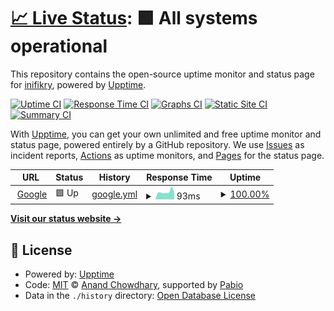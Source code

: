 # [📈 Live Status](https://inifikry.github.io/upptime-inifikry): <!--live status--> **🟩 All systems operational**

This repository contains the open-source uptime monitor and status page for [inifikry](https://inifikry.github.io/upptime-inifikry), powered by [Upptime](https://github.com/upptime/upptime).

[![Uptime CI](https://github.com/inifikry/upptime-inifikry/workflows/Uptime%20CI/badge.svg)](https://github.com/inifikry/upptime-inifikry/actions?query=workflow%3A%22Uptime+CI%22)
[![Response Time CI](https://github.com/inifikry/upptime-inifikry/workflows/Response%20Time%20CI/badge.svg)](https://github.com/inifikry/upptime-inifikry/actions?query=workflow%3A%22Response+Time+CI%22)
[![Graphs CI](https://github.com/inifikry/upptime-inifikry/workflows/Graphs%20CI/badge.svg)](https://github.com/inifikry/upptime-inifikry/actions?query=workflow%3A%22Graphs+CI%22)
[![Static Site CI](https://github.com/inifikry/upptime-inifikry/workflows/Static%20Site%20CI/badge.svg)](https://github.com/inifikry/upptime-inifikry/actions?query=workflow%3A%22Static+Site+CI%22)
[![Summary CI](https://github.com/inifikry/upptime-inifikry/workflows/Summary%20CI/badge.svg)](https://github.com/inifikry/upptime-inifikry/actions?query=workflow%3A%22Summary+CI%22)

With [Upptime](https://upptime.js.org), you can get your own unlimited and free uptime monitor and status page, powered entirely by a GitHub repository. We use [Issues](https://github.com/inifikry/upptime-inifikry/issues) as incident reports, [Actions](https://github.com/inifikry/upptime-inifikry/actions) as uptime monitors, and [Pages](https://inifikry.github.io/upptime-inifikry) for the status page.

<!--start: status pages-->
<!-- This summary is generated by Upptime (https://github.com/upptime/upptime) -->
<!-- Do not edit this manually, your changes will be overwritten -->
<!-- prettier-ignore -->
| URL | Status | History | Response Time | Uptime |
| --- | ------ | ------- | ------------- | ------ |
| <img alt="" src="https://icons.duckduckgo.com/ip3/www.google.com.ico" height="13"> [Google](https://www.google.com) | 🟩 Up | [google.yml](https://github.com/inifikry/upptime-inifikry/commits/HEAD/history/google.yml) | <details><summary><img alt="Response time graph" src="./graphs/google/response-time-week.png" height="20"> 93ms</summary><br><a href="https://inifikry.github.io/upptime-inifikry/history/google"><img alt="Response time 112" src="https://img.shields.io/endpoint?url=https%3A%2F%2Fraw.githubusercontent.com%2Finifikry%2Fupptime-inifikry%2FHEAD%2Fapi%2Fgoogle%2Fresponse-time.json"></a><br><a href="https://inifikry.github.io/upptime-inifikry/history/google"><img alt="24-hour response time 84" src="https://img.shields.io/endpoint?url=https%3A%2F%2Fraw.githubusercontent.com%2Finifikry%2Fupptime-inifikry%2FHEAD%2Fapi%2Fgoogle%2Fresponse-time-day.json"></a><br><a href="https://inifikry.github.io/upptime-inifikry/history/google"><img alt="7-day response time 93" src="https://img.shields.io/endpoint?url=https%3A%2F%2Fraw.githubusercontent.com%2Finifikry%2Fupptime-inifikry%2FHEAD%2Fapi%2Fgoogle%2Fresponse-time-week.json"></a><br><a href="https://inifikry.github.io/upptime-inifikry/history/google"><img alt="30-day response time 107" src="https://img.shields.io/endpoint?url=https%3A%2F%2Fraw.githubusercontent.com%2Finifikry%2Fupptime-inifikry%2FHEAD%2Fapi%2Fgoogle%2Fresponse-time-month.json"></a><br><a href="https://inifikry.github.io/upptime-inifikry/history/google"><img alt="1-year response time 112" src="https://img.shields.io/endpoint?url=https%3A%2F%2Fraw.githubusercontent.com%2Finifikry%2Fupptime-inifikry%2FHEAD%2Fapi%2Fgoogle%2Fresponse-time-year.json"></a></details> | <details><summary><a href="https://inifikry.github.io/upptime-inifikry/history/google">100.00%</a></summary><a href="https://inifikry.github.io/upptime-inifikry/history/google"><img alt="All-time uptime 100.00%" src="https://img.shields.io/endpoint?url=https%3A%2F%2Fraw.githubusercontent.com%2Finifikry%2Fupptime-inifikry%2FHEAD%2Fapi%2Fgoogle%2Fuptime.json"></a><br><a href="https://inifikry.github.io/upptime-inifikry/history/google"><img alt="24-hour uptime 100.00%" src="https://img.shields.io/endpoint?url=https%3A%2F%2Fraw.githubusercontent.com%2Finifikry%2Fupptime-inifikry%2FHEAD%2Fapi%2Fgoogle%2Fuptime-day.json"></a><br><a href="https://inifikry.github.io/upptime-inifikry/history/google"><img alt="7-day uptime 100.00%" src="https://img.shields.io/endpoint?url=https%3A%2F%2Fraw.githubusercontent.com%2Finifikry%2Fupptime-inifikry%2FHEAD%2Fapi%2Fgoogle%2Fuptime-week.json"></a><br><a href="https://inifikry.github.io/upptime-inifikry/history/google"><img alt="30-day uptime 100.00%" src="https://img.shields.io/endpoint?url=https%3A%2F%2Fraw.githubusercontent.com%2Finifikry%2Fupptime-inifikry%2FHEAD%2Fapi%2Fgoogle%2Fuptime-month.json"></a><br><a href="https://inifikry.github.io/upptime-inifikry/history/google"><img alt="1-year uptime 100.00%" src="https://img.shields.io/endpoint?url=https%3A%2F%2Fraw.githubusercontent.com%2Finifikry%2Fupptime-inifikry%2FHEAD%2Fapi%2Fgoogle%2Fuptime-year.json"></a></details>

<!--end: status pages-->

[**Visit our status website →**](https://inifikry.github.io/upptime-inifikry)

## 📄 License

- Powered by: [Upptime](https://github.com/upptime/upptime)
- Code: [MIT](./LICENSE) © [Anand Chowdhary](https://anandchowdhary.com), supported by [Pabio](https://pabio.com)
- Data in the `./history` directory: [Open Database License](https://opendatacommons.org/licenses/odbl/1-0/)
